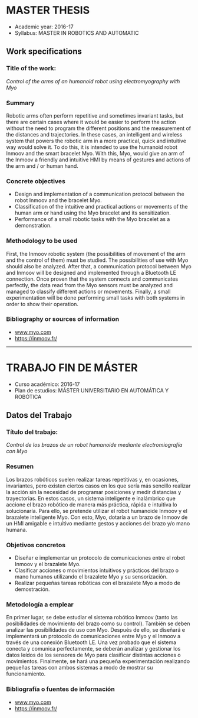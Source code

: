 # MASTER THESIS

- Academic year: 2016-17
- Syllabus: MASTER IN ROBOTICS AND AUTOMATIC

## Work specifications

### Title of the work:

*Control of the arms of an humanoid robot using electromyography with Myo*

### Summary

Robotic arms often perform repetitive and sometimes invariant tasks, but there are certain cases where it would be easier to perform the action without the need to program the different positions and the measurement of the distances and trajectories. In these cases, an intelligent and wireless system that powers the robotic arm in a more practical, quick and intuitive way would solve it. To do this, it is intended to use the humanoid robot Inmoov and the smart bracelet Myo. With this, Myo, would give an arm of the Inmoov a friendly and intuitive HMI by means of gestures and actions of the arm and / or human hand.

### Concrete objectives

- Design and implementation of a communication protocol between the robot Inmoov and the bracelet Myo.
- Classification of the intuitive and practical actions or movements of the human arm or hand using the Myo bracelet and its sensitization.
- Performance of a small robotic tasks with the Myo bracelet as a demonstration.

### Methodology to be used

First, the Inmoov robotic system (the possibilities of movement of the arm and the control of them) must be studied. The possibilities of use with Myo should also be analyzed. After that, a communication protocol between Myo and Inmoov will be designed and implemented through a Bluetooth LE connection. Once proven that the system connects and communicates perfectly, the data read from the Myo sensors must be analyzed and managed to classify different actions or movements. Finally, a small experimentation will be done performing small tasks with both systems in order to show their operation.

### Bibliography or sources of information

- www.myo.com
- https://inmoov.fr/


***

# TRABAJO FIN DE MÁSTER

- Curso académico: 2016-17
- Plan de estudios: MÁSTER UNIVERSITARIO EN AUTOMÁTICA Y ROBÓTICA

## Datos del Trabajo

### Título del trabajo:

*Control de los brazos de un robot humanoide mediante electromiografía con Myo*

### Resumen

Los brazos robóticos suelen realizar tareas repetitivas y, en ocasiones, invariantes, pero existen ciertos casos en los que sería más sencillo realizar la acción sin la necesidad de programar posiciones y medir distancias y trayectorias. En estos casos, un sistema inteligente e inalámbrico que accione el brazo robótico de manera más práctica, rápida e intuitiva lo solucionaría. Para ello, se pretende utilizar el robot humanoide Inmoov y el brazalete inteligente Myo. Con esto, Myo, dotaría a un brazo de Inmoov de un HMI amigable e intuitivo mediante gestos y acciones del brazo y/o mano humana.

### Objetivos concretos

- Diseñar e implementar un protocolo de comunicaciones entre el robot Inmoov y el brazalete Myo.
- Clasificar acciones o movimientos intuitivos y prácticos del brazo o mano humanos utilizando el brazalete Myo y su sensorización.
- Realizar pequeñas tareas robóticas con el brazalete Myo a modo de demostración.

### Metodología a emplear

En primer lugar, se debe estudiar el sistema robótico Inmoov (tanto las posibilidades de movimiento del brazo como su control). También se deben analizar las posibilidades de uso con Myo. Después de ello, se diseñará e implementará un protocolo de comunicaciones entre Myo y el Inmoov a través de una conexión Bluetooth LE. Una vez probado que el sistema conecta y comunica perfectamente, se deberán analizar y gestionar los datos leídos de los sensores de Myo para clasificar distintas acciones o movimientos. Finalmente, se hará una pequeña experimentación realizando pequeñas tareas con ambos sistemas a modo de mostrar su funcionamiento.

### Bibliografía o fuentes de información

- www.myo.com
- https://inmoov.fr/
